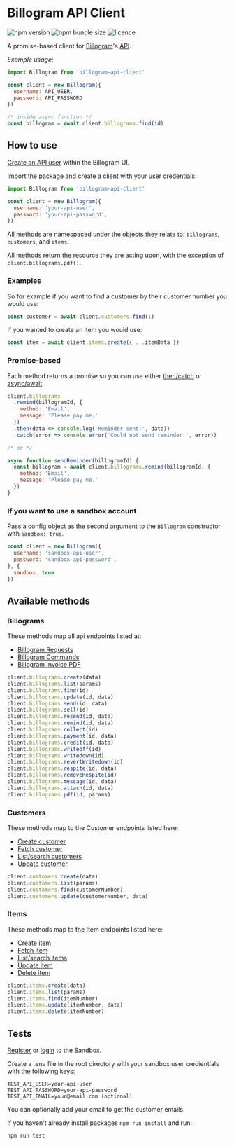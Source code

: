 # Billogram API Client

![npm version](https://img.shields.io/npm/v/billogram-api-client.svg) ![npm bundle size](https://img.shields.io/bundlephobia/min/billogram-api-client.svg) ![licence](https://img.shields.io/npm/l/billogram-api-client.svg)

A promise-based client for [Billogram](https://billogram)'s [API](https://billogram.com/api).

*Example usage:*
```js
import Billogram from 'billogram-api-client'

const client = new Billogram({
  username: API_USER,
  password: API_PASSWORD
})

/* inside async function */
const billogram = await client.billograms.find(id)
```

## How to use
[Create an API user]((https://billogram.com/documentation#authentication)) within the Billogram UI.

Import the package and create a client with your user credentials:
```js
import Billogram from 'billogram-api-client'

const client = new Billogram({
  username: 'your-api-user',
  password: 'your-api-password',
})
```

All methods are namespaced under the objects they relate to: `billograms`, `customers`, and `items`.

All methods return the resource they are acting upon, with the exception of `client.billograms.pdf()`.

### Examples

So for example if you want to find a customer by their customer number you would use:
```js
const customer = await client.customers.find(1)
```

If you wanted to create an item you would use:
```js
const item = await client.items.create({ ...itemData })
```

### Promise-based

Each method returns a promise so you can use either [then/catch](https://developer.mozilla.org/en-US/docs/Web/JavaScript/Guide/Using_promises#Chaining) or [async/await](https://developer.mozilla.org/en-US/docs/Web/JavaScript/Reference/Statements/async_function#Examples).

```js
client.billograms
  .remind(billogramId, {
    method: 'Email',
    message: 'Please pay me.'
  })
  .then(data => console.log('Reminder sent:', data))
  .catch(error => console.error('Could not send reminder:', error))

/* or */

async function sendReminder(billogramId) {
  const billogram = await client.billograms.remind(billogramId, {
    method: 'Email',
    message: 'Please pay me.'
  })
}
```

### If you want to use a sandbox account
Pass a config object as the second argument to the `Billogram` constructor with `sandbox: true`.

```js
const client = new Billogram({
  username: 'sandbox-api-user',
  password: 'sandbox-api-password',
}, {
  sandbox: true
})
```

## Available methods

### Billograms
These methods map all api endpoints listed at:
- [Billogram Requests](https://billogram.com/documentation#billogram_call_create)
- [Billogram Commands](https://billogram.com/documentation#billogram_call_send)
- [Billogram Invoice PDF](https://billogram.com/documentation#billogram_invoice_pdf)

```js
client.billograms.create(data)
client.billograms.list(params)
client.billograms.find(id)
client.billograms.update(id, data)
client.billograms.send(id, data)
client.billograms.sell(id)
client.billograms.resend(id, data)
client.billograms.remind(id, data)
client.billograms.collect(id)
client.billograms.payment(id, data)
client.billograms.credit(id, data)
client.billograms.writeoff(id)
client.billograms.writedown(id)
client.billograms.revertWritedown(id)
client.billograms.respite(id, data)
client.billograms.removeRespite(id)
client.billograms.message(id, data)
client.billograms.attach(id, data)
client.billograms.pdf(id, params)
```

### Customers
These methods map to the Customer endpoints listed here:
- [Create customer](https://billogram.com/documentation#customers_calls)
- [Fetch customer](https://billogram.com/documentation#customers_fetch)
- [List/search customers](https://billogram.com/documentation#customers_list)
- [Update customer](https://billogram.com/documentation#customers_edit)


```js
client.customers.create(data)
client.customers.list(params)
client.customers.find(customerNumber)
client.customers.update(customerNumber, data)
```

### Items
These methods map to the Item endpoints listed here:
- [Create item](https://billogram.com/documentation#items_calls)
- [Fetch item](https://billogram.com/documentation#items_fetch)
- [List/search items](https://billogram.com/documentation#items_list)
- [Update item](https://billogram.com/documentation#items_edit)
- [Delete item](https://billogram.com/documentation#items_delete)

```js
client.items.create(data)
client.items.list(params)
client.items.find(itemNumber)
client.items.update(itemNumber, data)
client.items.delete(itemNumber)
```

## Tests

[Register](https://sandbox.billogram.com/register) or [login](https://sandbox.billogram.com/login) to the Sandbox.

Create a .env file in the root directory with your sandbox user credientials with the following keys:
```env
TEST_API_USER=your-api-user
TEST_API_PASSWORD=your-api-password
TEST_API_EMAIL=your@email.com (optional)
```

You can optionally add your email to get the customer emails.

If you haven't already install packages `npm run install` and run:

```sh
npm run test
```
